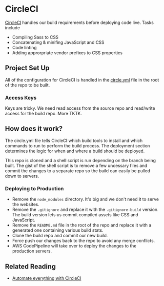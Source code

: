 # CircleCI

[CircleCI](https://circleci.com/dashboard) handles our build requirements before deploying code live. Tasks include
 
 - Compiling Sass to CSS
 - Concatenating & minifing JavaScript and CSS
 - Code linting
 - Adding approrpriate vendor prefixes to CSS properties

## Project Set Up
 
All of the configuration for CircleCI is handled in the [circle.yml](https://circleci.com/docs/config-sample/) file in the root of the repo to be built. 

### Access Keys
Keys are tricky. We need read access from the source repo and read/write access for the build repo. More TKTK.

## How does it work?

The circle.yml file tells CircleCI which build tools to install and which commands to run to perform the build process. The deployment section determines the logic for when and where a build should be deployed.

This repo is cloned and a shell script is run depending on the branch being built. The gist of the shell script is to remove a few uncessary files and commit the changes to a separate repo so the build can easily be pulled down to servers.

### Deploying to Production
 - Remove the `node_modules` directory. It's big and we don't need it to serve the websites.
 - Remove the `.gitignore` and replace it with the `.gitignore-build` version. The build version lets us commit compiled assets like CSS and JavaScript.
 - Remove the `README.md` file in the root of the repo and replace it with a generated one containing various build stats. 
 - Clone the build repo and commit our new build. 
 - Force push our changes back to the repo to avoid any merge conflicts. 
 - AWS CodePipeline will take over to deploy the changes to the production servers.

## Related Reading

 - [Automate everything with CircleCI](http://frankiesardo.github.io/posts/2015-04-19-automate-everything-with-circleci.html)